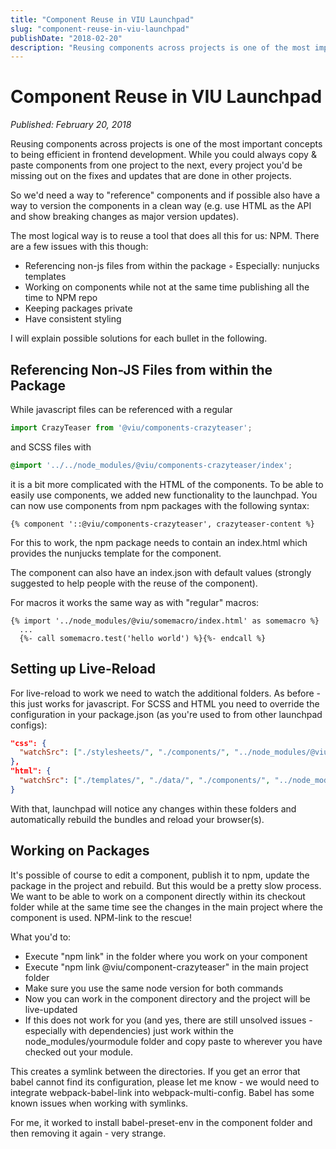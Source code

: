 ```yaml
---
title: "Component Reuse in VIU Launchpad"
slug: "component-reuse-in-viu-launchpad"
publishDate: "2018-02-20"
description: "Reusing components across projects is one of the most important concepts to being efficient in frontend development. Learn how to implement component reuse with NPM, handle non-JS files, and set up live-reload for efficient development."
---
```


# Component Reuse in VIU Launchpad

*Published: February 20, 2018*

Reusing components across projects is one of the most important concepts to being efficient in frontend development. While you could always copy & paste components from one project to the next, every project you'd be missing out on the fixes and updates that are done in other projects.

So we'd need a way to "reference" components and if possible also have a way to version the components in a clean way (e.g. use HTML as the API and show breaking changes as major version updates).

The most logical way is to reuse a tool that does all this for us: NPM. There are a few issues with this though:

* Referencing non-js files from within the package
  ◦ Especially: nunjucks templates
* Working on components while not at the same time publishing all the time to NPM repo
* Keeping packages private
* Have consistent styling

I will explain possible solutions for each bullet in the following.

## Referencing Non-JS Files from within the Package

While javascript files can be referenced with a regular

```javascript
import CrazyTeaser from '@viu/components-crazyteaser';
```

and SCSS files with

```scss
@import '../../node_modules/@viu/components-crazyteaser/index';
```

it is a bit more complicated with the HTML of the components. To be able to easily use components, we added new functionality to the launchpad. You can now use components from npm packages with the following syntax:

```nunjucks
{% component '::@viu/components-crazyteaser', crazyteaser-content %}
```

For this to work, the npm package needs to contain an index.html which provides the nunjucks template for the component.

The component can also have an index.json with default values (strongly suggested to help people with the reuse of the component).

For macros it works the same way as with "regular" macros:

```nunjucks
{% import '../node_modules/@viu/somemacro/index.html' as somemacro %}
  ...
  {%- call somemacro.test('hello world') %}{%- endcall %}
```

## Setting up Live-Reload

For live-reload to work we need to watch the additional folders. As before - this just works for javascript. For SCSS and HTML you need to override the configuration in your package.json (as you're used to from other launchpad configs):

```json
"css": {
  "watchSrc": ["./stylesheets/", "./components/", "../node_modules/@viu/"]
},
"html": {
  "watchSrc": ["./templates/", "./data/", "./components/", "../node_modules/@viu/"]
}
```

With that, launchpad will notice any changes within these folders and automatically rebuild the bundles and reload your browser(s).

## Working on Packages

It's possible of course to edit a component, publish it to npm, update the package in the project and rebuild. But this would be a pretty slow process. We want to be able to work on a component directly within its checkout folder while at the same time see the changes in the main project where the component is used. NPM-link to the rescue!

What you'd to:

* Execute "npm link" in the folder where you work on your component
* Execute "npm link @viu/component-crazyteaser" in the main project folder
* Make sure you use the same node version for both commands
* Now you can work in the component directory and the project will be live-updated
* If this does not work for you (and yes, there are still unsolved issues - especially with dependencies) just work within the node_modules/yourmodule folder and copy paste to wherever you have checked out your module.

This creates a symlink between the directories. If you get an error that babel cannot find its configuration, please let me know - we would need to integrate webpack-babel-link into webpack-multi-config. Babel has some known issues when working with symlinks.

For me, it worked to install babel-preset-env in the component folder and then removing it again - very strange.
